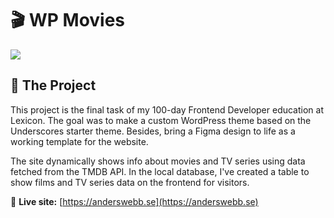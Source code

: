 # 🎬 WP Movies

<img src="https://skillicons.dev/icons?i=wordpress,php,html,css,js,git,github,vscode,photoshop,canva" />

## 🚀 The Project
This project is the final task of my 100-day Frontend Developer education at Lexicon. The goal was to make a custom WordPress theme based on the Underscores starter theme. Besides, bring a Figma design to life as a working template for the website.

The site dynamically shows info about movies and TV series using data fetched from the TMDB API. In the local database, I've created a table to show films and TV series data on the frontend for visitors.

🔗 **Live site:** [https://anderswebb.se](https://anderswebb.se)
